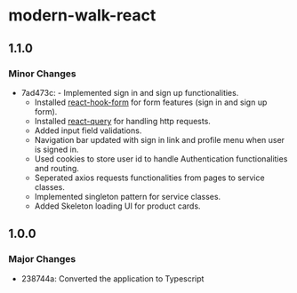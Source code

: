 # modern-walk-react

## 1.1.0

### Minor Changes

- 7ad473c: - Implemented sign in and sign up functionalities.
  - Installed [react-hook-form](https://react-hook-form.com) for form features (sign in and sign up form).
  - Installed [react-query](https://tanstack.com/query/v3/) for handling http requests.
  - Added input field validations.
  - Navigation bar updated with sign in link and profile menu when user is signed in.
  - Used cookies to store user id to handle Authentication functionalities and routing.
  - Seperated axios requests functionalities from pages to service classes.
  - Implemented singleton pattern for service classes.
  - Added Skeleton loading UI for product cards.

## 1.0.0

### Major Changes

- 238744a: Converted the application to Typescript
